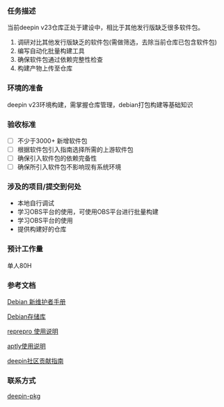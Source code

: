 ### 任务描述

当前deepin v23仓库正处于建设中，相比于其他发行版缺乏很多软件包。

1. 调研对比其他发行版缺乏的软件包(需做筛选，去除当前仓库已包含软件包)
2. 编写自动化批量构建工具
3. 确保软件包通过依赖完整性检查
4. 构建产物上传至仓库

### 环境的准备

deepin v23环境构建，需掌握仓库管理，debian打包构建等基础知识

### 验收标准

- [ ] 不少于3000+ 新增软件包
- [ ] 根据软件包引入指南选择所需的上游软件包
- [ ] 确保引入软件包的依赖完备性
- [ ] 确保所引入软件包不影响现有系统环境
### 涉及的项目/提交到何处

* 本地自行调试
* 学习OBS平台的使用，可使用OBS平台进行批量构建
* 学习OBS平台的使用
* 提供构建好的仓库

### 预计工作量

单人80H

### 参考文档

[Debian 新维护者手册](https://www.debian.org/doc/manuals/maint-guide/index.zh-cn.html)

[Debian存储库](https://wiki.debian.org/DebianRepository)

[reprepro 使用说明](https://manpages.debian.org/bullseye-backports/reprepro/reprepro.1.en.html)

[aptly使用说明](https://www.aptly.info/doc/overview/)

[deepin社区贡献指南](https://wiki.deepin.org/zh/01_deepin%E9%85%8D%E5%A5%97%E7%94%9F%E6%80%81/01_deepin%E5%85%A5%E9%97%A8/02_%E5%BC%80%E5%8F%91%E7%9B%B8%E5%85%B3/02_%E8%B4%A1%E7%8C%AE%E6%8C%87%E5%8D%97/deepin%E7%A4%BE%E5%8C%BA%E8%B4%A1%E7%8C%AE%E6%8C%87%E5%8D%97)

### 联系方式

[deepin-pkg](https://github.com/deepin-community/SIG/tree/master/sig/deepin-pkg)

